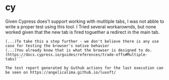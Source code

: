 # cy
Given Cypress does't support working with mutltiple tabs, I was not abble to write a proper test using this tool.
I Tried several workarownds, but none worked given that the new tab is fired toguether a redirect in the main tab.

```Because Cypress runs in the browser, it will never have multi-tabs support. We do have access to the browser automation APIs to actually switch tabs, but there is no reason for us to ever expose them.
(...)To take this a step further - we don't believe there is any use case for testing the browser's native behavior
(...)You already know that is what the browser is designed to do. (https://docs.cypress.io/guides/references/trade-offs#Multiple-tabs)```

The test report generated by Guthub actions for the last execution can be seen on https://angelicalima.github.io/luxoft/
